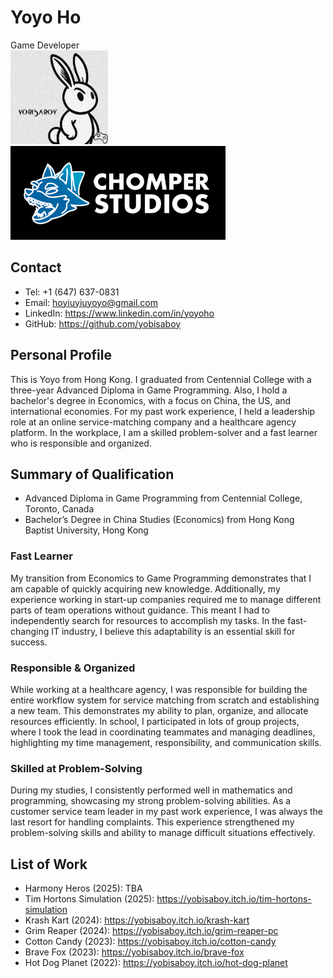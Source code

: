 # Yoyo Ho
Game Developer
<br> 
  <img src="./yobisaboyLogo.png" alt="yobisaboy Logo" height="150">
  <img src="./ChomperStudiosLogo.png" alt="Chomper Studios Logo" height="150">

## Contact
- Tel: +1 (647) 637-0831
- Email: hoyiuyiuyoyo@gmail.com
- LinkedIn: https://www.linkedin.com/in/yoyoho
- GitHub: https://github.com/yobisaboy

## Personal Profile
This is Yoyo from Hong Kong. I graduated from Centennial College with a three-year Advanced Diploma in Game Programming. Also, I hold a bachelor's degree in Economics, with a focus on China, the US, and international economies. For my past work experience, I held a leadership role at an online service-matching company and a healthcare agency platform. In the workplace, I am a skilled problem-solver and a fast learner who is responsible and organized.

## Summary of Qualification
- Advanced Diploma in Game Programming from Centennial College, Toronto, Canada
- Bachelor’s Degree in China Studies (Economics) from Hong Kong Baptist University, Hong Kong
### Fast Learner
My transition from Economics to Game Programming demonstrates that I am capable of quickly acquiring new knowledge. Additionally, my experience working in start-up companies required me to manage different parts of team operations without guidance. This meant I had to independently search for resources to accomplish my tasks. In the fast-changing IT industry, I believe this adaptability is an essential skill for success.
### Responsible & Organized
While working at a healthcare agency, I was responsible for building the entire workflow system for service matching from scratch and establishing a new team. This demonstrates my ability to plan, organize, and allocate resources efficiently. In school, I participated in lots of group projects, where I took the lead in coordinating teammates and managing deadlines, highlighting my time management, responsibility, and communication skills.
### Skilled at Problem-Solving
During my studies, I consistently performed well in mathematics and programming, showcasing my strong problem-solving abilities. As a customer service team leader in my past work experience, I was always the last resort for handling complaints. This experience strengthened my problem-solving skills and ability to manage difficult situations effectively.

## List of Work
- Harmony Heros (2025): TBA
- Tim Hortons Simulation (2025): https://yobisaboy.itch.io/tim-hortons-simulation
- Krash Kart (2024): https://yobisaboy.itch.io/krash-kart
- Grim Reaper (2024): https://yobisaboy.itch.io/grim-reaper-pc
- Cotton Candy (2023): https://yobisaboy.itch.io/cotton-candy
- Brave Fox (2023): https://yobisaboy.itch.io/brave-fox
- Hot Dog Planet (2022): https://yobisaboy.itch.io/hot-dog-planet

